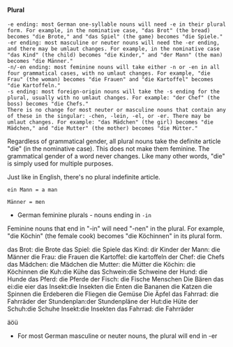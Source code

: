 #### Plural

    -e ending: most German one-syllable nouns will need -e in their plural form. For example, in the nominative case, "das Brot" (the bread) becomes "die Brote," and "das Spiel" (the game) becomes "die Spiele."
    -er ending: most masculine or neuter nouns will need the -er ending, and there may be umlaut changes. For example, in the nominative case "das Kind" (the child) becomes "die Kinder," and "der Mann" (the man) becomes "die Männer."
    -n/-en ending: most feminine nouns will take either -n or -en in all four grammatical cases, with no umlaut changes. For example, "die Frau" (the woman) becomes "die Frauen" and "die Kartoffel" becomes "die Kartoffeln."
    -s ending: most foreign-origin nouns will take the -s ending for the plural, usually with no umlaut changes. For example: "der Chef" (the boss) becomes "die Chefs."
    There is no change for most neuter or masculine nouns that contain any of these in the singular: -chen, -lein, -el, or -er. There may be umlaut changes. For example: "das Mädchen" (the girl) becomes "die Mädchen," and "die Mutter" (the mother) becomes "die Mütter."

Regardless of grammatical gender, all plural nouns take the definite article "die" (in the nominative case). This does not make them feminine. The grammatical gender of a word never changes. Like many other words, "die" is simply used for multiple purposes.

Just like in English, there's no plural indefinite article.

`ein Mann = a man`

`Männer = men`

* German feminine plurals - nouns ending in `-in`

Feminine nouns that end in "-in" will need "-nen" in the plural.
For example, "die Köchin" (the female cook) becomes "die Köchinnen" in its plural form.

das Brot: die Brote
das Spiel: die Spiele
das Kind: dir Kinder
der Mann: die Männer
die Frau: die Frauen
die Kartoffel: die kartoffeln
der Chef: die Chefs
das Mädchen: die Mädchen
die Mutter: die Mütter
die Köchin: die Köchinnen
die Kuh:die Kühe
das Schwein:die Schweine
der Hund: die Hunde
das Pferd: die Pferde
der Fisch: die Fische
Menschen
Die Bären
das ei:die eier
das Insekt:die Insekten
die Enten
die Bananen
die Katzen
die Spinnen
die Erdeberen
die Fliegen
die Gemüse
Die Äpfel
das Fahrrad: die Fahrräder
der Stundenplan:der Stundenpläne
der Hut:die Hüte
der Schuh:die Schuhe
Insekt:die Insekten
das Fahrrad: die Fahrräder

äöü


* For most German masculine or neuter nouns, the plural will end in -er
